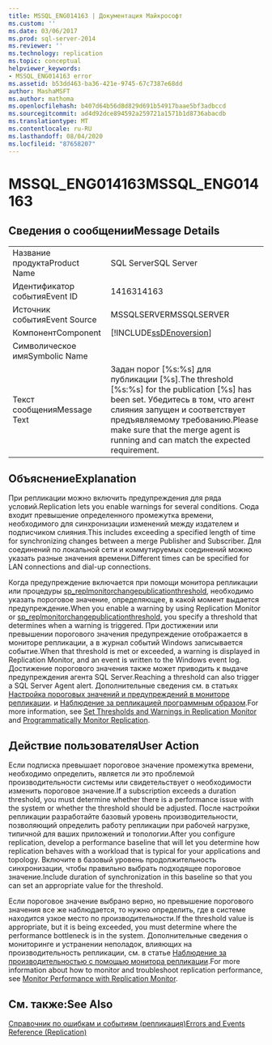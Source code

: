 ```yaml
---
title: MSSQL_ENG014163 | Документация Майкрософт
ms.custom: ''
ms.date: 03/06/2017
ms.prod: sql-server-2014
ms.reviewer: ''
ms.technology: replication
ms.topic: conceptual
helpviewer_keywords:
- MSSQL_ENG014163 error
ms.assetid: b53dd463-ba36-421e-9745-67c7387e68dd
author: MashaMSFT
ms.author: mathoma
ms.openlocfilehash: b407d64b56d8d829d691b54917baae5bf3adbccd
ms.sourcegitcommit: ad4d92dce894592a259721a1571b1d8736abacdb
ms.translationtype: MT
ms.contentlocale: ru-RU
ms.lasthandoff: 08/04/2020
ms.locfileid: "87658207"
---
```

# <a name="mssql_eng014163"></a><span data-ttu-id="03dc5-102">MSSQL_ENG014163</span><span class="sxs-lookup"><span data-stu-id="03dc5-102">MSSQL_ENG014163</span></span>
    
## <a name="message-details"></a><span data-ttu-id="03dc5-103">Сведения о сообщении</span><span class="sxs-lookup"><span data-stu-id="03dc5-103">Message Details</span></span>  
  
|||  
|-|-|  
|<span data-ttu-id="03dc5-104">Название продукта</span><span class="sxs-lookup"><span data-stu-id="03dc5-104">Product Name</span></span>|<span data-ttu-id="03dc5-105">SQL Server</span><span class="sxs-lookup"><span data-stu-id="03dc5-105">SQL Server</span></span>|  
|<span data-ttu-id="03dc5-106">Идентификатор события</span><span class="sxs-lookup"><span data-stu-id="03dc5-106">Event ID</span></span>|<span data-ttu-id="03dc5-107">14163</span><span class="sxs-lookup"><span data-stu-id="03dc5-107">14163</span></span>|  
|<span data-ttu-id="03dc5-108">Источник события</span><span class="sxs-lookup"><span data-stu-id="03dc5-108">Event Source</span></span>|<span data-ttu-id="03dc5-109">MSSQLSERVER</span><span class="sxs-lookup"><span data-stu-id="03dc5-109">MSSQLSERVER</span></span>|  
|<span data-ttu-id="03dc5-110">Компонент</span><span class="sxs-lookup"><span data-stu-id="03dc5-110">Component</span></span>|[!INCLUDE[ssDEnoversion](../../includes/ssdenoversion-md.md)]|  
|<span data-ttu-id="03dc5-111">Символическое имя</span><span class="sxs-lookup"><span data-stu-id="03dc5-111">Symbolic Name</span></span>||  
|<span data-ttu-id="03dc5-112">Текст сообщения</span><span class="sxs-lookup"><span data-stu-id="03dc5-112">Message Text</span></span>|<span data-ttu-id="03dc5-113">Задан порог [%s:%s] для публикации [%s].</span><span class="sxs-lookup"><span data-stu-id="03dc5-113">The threshold [%s:%s] for the publication [%s] has been set.</span></span> <span data-ttu-id="03dc5-114">Убедитесь в том, что агент слияния запущен и соответствует предъявляемому требованию.</span><span class="sxs-lookup"><span data-stu-id="03dc5-114">Please make sure that the merge agent is running and can match the expected requirement.</span></span>|  
  
## <a name="explanation"></a><span data-ttu-id="03dc5-115">Объяснение</span><span class="sxs-lookup"><span data-stu-id="03dc5-115">Explanation</span></span>  
 <span data-ttu-id="03dc5-116">При репликации можно включить предупреждения для ряда условий.</span><span class="sxs-lookup"><span data-stu-id="03dc5-116">Replication lets you enable warnings for several conditions.</span></span> <span data-ttu-id="03dc5-117">Сюда входит превышение определенного промежутка времени, необходимого для синхронизации изменений между издателем и подписчиком слияния.</span><span class="sxs-lookup"><span data-stu-id="03dc5-117">This includes exceeding a specified length of time for synchronizing changes between a merge Publisher and Subscriber.</span></span> <span data-ttu-id="03dc5-118">Для соединений по локальной сети и коммутируемых соединений можно указать разные значения времени.</span><span class="sxs-lookup"><span data-stu-id="03dc5-118">Different times can be specified for LAN connections and dial-up connections.</span></span>  
  
 <span data-ttu-id="03dc5-119">Когда предупреждение включается при помощи монитора репликации или процедуры [sp_replmonitorchangepublicationthreshold](/sql/relational-databases/system-stored-procedures/sp-replmonitorchangepublicationthreshold-transact-sql), необходимо указать пороговое значение, определяющее, в какой момент выдается предупреждение.</span><span class="sxs-lookup"><span data-stu-id="03dc5-119">When you enable a warning by using Replication Monitor or [sp_replmonitorchangepublicationthreshold](/sql/relational-databases/system-stored-procedures/sp-replmonitorchangepublicationthreshold-transact-sql), you specify a threshold that determines when a warning is triggered.</span></span> <span data-ttu-id="03dc5-120">При достижении или превышении порогового значения предупреждение отображается в мониторе репликации, а в журнал событий Windows записывается событие.</span><span class="sxs-lookup"><span data-stu-id="03dc5-120">When that threshold is met or exceeded, a warning is displayed in Replication Monitor, and an event is written to the Windows event log.</span></span> <span data-ttu-id="03dc5-121">Достижение порогового значения также может приводить к выдаче предупреждения агента SQL Server.</span><span class="sxs-lookup"><span data-stu-id="03dc5-121">Reaching a threshold can also trigger a SQL Server Agent alert.</span></span> <span data-ttu-id="03dc5-122">Дополнительные сведения см. в статьях [Настройка пороговых значений и предупреждений в мониторе репликации](monitor/set-thresholds-and-warnings-in-replication-monitor.md). и [Наблюдение за репликацией программным образом](monitoring-replication.md).</span><span class="sxs-lookup"><span data-stu-id="03dc5-122">For more information, see [Set Thresholds and Warnings in Replication Monitor](monitor/set-thresholds-and-warnings-in-replication-monitor.md) and [Programmatically Monitor Replication](monitoring-replication.md).</span></span>  
  
## <a name="user-action"></a><span data-ttu-id="03dc5-123">Действие пользователя</span><span class="sxs-lookup"><span data-stu-id="03dc5-123">User Action</span></span>  
 <span data-ttu-id="03dc5-124">Если подписка превышает пороговое значение промежутка времени, необходимо определить, является ли это проблемой производительности системы или свидетельствует о необходимости изменить пороговое значение.</span><span class="sxs-lookup"><span data-stu-id="03dc5-124">If a subscription exceeds a duration threshold, you must determine whether there is a performance issue with the system or whether the threshold should be adjusted.</span></span> <span data-ttu-id="03dc5-125">После настройки репликации разработайте базовый уровень производительности, позволяющий определить работу репликации при рабочей нагрузке, типичной для ваших приложений и топологии.</span><span class="sxs-lookup"><span data-stu-id="03dc5-125">After you configure replication, develop a performance baseline that will let you determine how replication behaves with a workload that is typical for your applications and topology.</span></span> <span data-ttu-id="03dc5-126">Включите в базовый уровень продолжительность синхронизации, чтобы правильно выбрать подходящее пороговое значение.</span><span class="sxs-lookup"><span data-stu-id="03dc5-126">Include duration of synchronization in this baseline so that you can set an appropriate value for the threshold.</span></span>  
  
 <span data-ttu-id="03dc5-127">Если пороговое значение выбрано верно, но превышение порогового значения все же наблюдается, то нужно определить, где в системе находится узкое место по производительности.</span><span class="sxs-lookup"><span data-stu-id="03dc5-127">If the threshold value is appropriate, but it is being exceeded, you must determine where the performance bottleneck is in the system.</span></span> <span data-ttu-id="03dc5-128">Дополнительные сведения о мониторинге и устранении неполадок, влияющих на производительность репликации, см. в статье [Наблюдение за производительностью с помощью монитора репликации](monitor/monitor-performance-with-replication-monitor.md).</span><span class="sxs-lookup"><span data-stu-id="03dc5-128">For more information about how to monitor and troubleshoot replication performance, see [Monitor Performance with Replication Monitor](monitor/monitor-performance-with-replication-monitor.md).</span></span>  
  
## <a name="see-also"></a><span data-ttu-id="03dc5-129">См. также:</span><span class="sxs-lookup"><span data-stu-id="03dc5-129">See Also</span></span>  
 [<span data-ttu-id="03dc5-130">Справочник по ошибкам и событиям (репликация)</span><span class="sxs-lookup"><span data-stu-id="03dc5-130">Errors and Events Reference &#40;Replication&#41;</span></span>](errors-and-events-reference-replication.md)  
  
  
